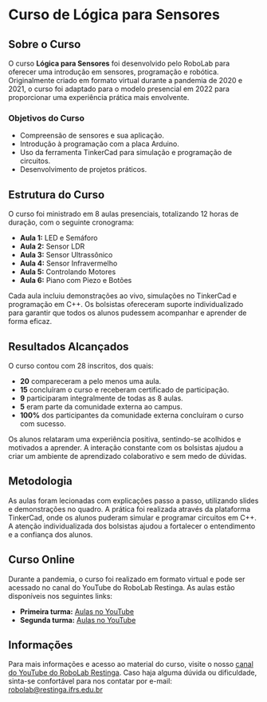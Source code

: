 # Curso de Lógica para Sensores

## Sobre o Curso

O curso **Lógica para Sensores** foi desenvolvido pelo RoboLab para oferecer uma introdução em sensores, programação e robótica. Originalmente criado em formato virtual durante a pandemia de 2020 e 2021, o curso foi adaptado para o modelo presencial em 2022 para proporcionar uma experiência prática mais envolvente.

### Objetivos do Curso

- Compreensão de sensores e sua aplicação.
- Introdução à programação com a placa Arduino.
- Uso da ferramenta TinkerCad para simulação e programação de circuitos.
- Desenvolvimento de projetos práticos.

## Estrutura do Curso

O curso foi ministrado em 8 aulas presenciais, totalizando 12 horas de duração, com o seguinte cronograma:

- **Aula 1:** LED e Semáforo 
- **Aula 2:** Sensor LDR 
- **Aula 3:** Sensor Ultrassônico
- **Aula 4:** Sensor Infravermelho
- **Aula 5:** Controlando Motores
- **Aula 6:** Piano com Piezo e Botões

Cada aula incluiu demonstrações ao vivo, simulações no TinkerCad e programação em C++. Os bolsistas ofereceram suporte individualizado para garantir que todos os alunos pudessem acompanhar e aprender de forma eficaz.

## Resultados Alcançados

O curso contou com 28 inscritos, dos quais:

- **20** compareceram a pelo menos uma aula.
- **15** concluíram o curso e receberam certificado de participação.
- **9** participaram integralmente de todas as 8 aulas.
- **5** eram parte da comunidade externa ao campus.
- **100%** dos participantes da comunidade externa concluíram o curso com sucesso.

Os alunos relataram uma experiência positiva, sentindo-se acolhidos e motivados a aprender. A interação constante com os bolsistas ajudou a criar um ambiente de aprendizado colaborativo e sem medo de dúvidas.

## Metodologia

As aulas foram lecionadas com explicações passo a passo, utilizando slides e demonstrações no quadro. A prática foi realizada através da plataforma TinkerCad, onde os alunos puderam simular e programar circuitos em C++. A atenção individualizada dos bolsistas ajudou a fortalecer o entendimento e a confiança dos alunos.

## Curso Online

Durante a pandemia, o curso foi realizado em formato virtual e pode ser acessado no canal do YouTube do RoboLab Restinga. As aulas estão disponíveis nos seguintes links:

- **Primeira turma:** [Aulas no YouTube](https://www.youtube.com/watch?v=pt-uO7BV9jU&list=PLdoE_07pRdKWV2QHS-QX3rkRq-hnseS5o)
- **Segunda turma:** [Aulas no YouTube](https://www.youtube.com/playlist?list=PLdoE_07pRdKW0_eV_R3sROSLifuZdjTeh)

## Informações

Para mais informações e acesso ao material do curso, visite o nosso [canal do YouTube do RoboLab Restinga](https://www.youtube.com/@robolablaboratorioderoboti6134).
Caso haja alguma dúvida ou dificuldade, sinta-se confortável para nos contatar por e-mail: robolab@restinga.ifrs.edu.br
